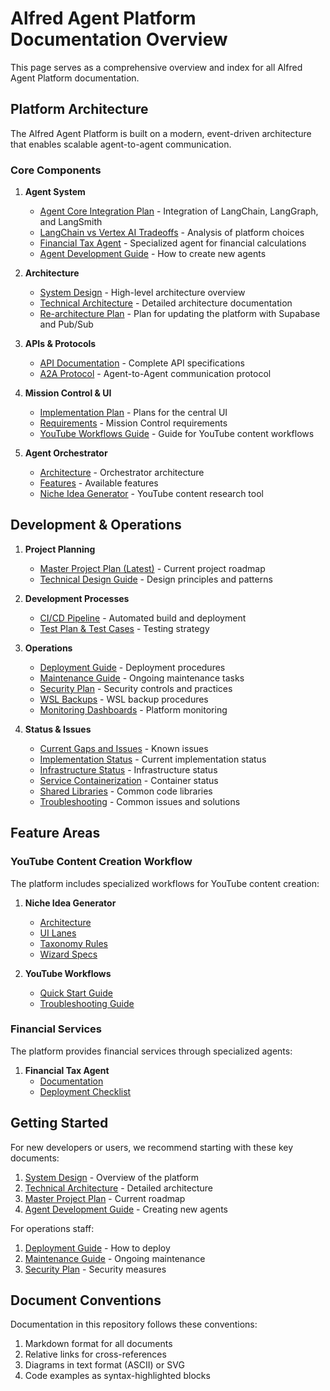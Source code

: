 # Alfred Agent Platform Documentation Overview

This page serves as a comprehensive overview and index for all Alfred Agent Platform documentation.

## Platform Architecture

The Alfred Agent Platform is built on a modern, event-driven architecture that enables scalable agent-to-agent communication.

### Core Components

1. **Agent System**
   - [Agent Core Integration Plan](/docs/agent-core/integration-plan.md) - Integration of LangChain, LangGraph, and LangSmith
   - [LangChain vs Vertex AI Tradeoffs](/docs/agent-core/langchain-vs-vertex-ai.md) - Analysis of platform choices
   - [Financial Tax Agent](/docs/agents/financial-tax-agent.md) - Specialized agent for financial calculations
   - [Agent Development Guide](/docs/development/agent-development.md) - How to create new agents

2. **Architecture**
   - [System Design](/docs/architecture/system-design.md) - High-level architecture overview
   - [Technical Architecture](/docs/architecture/technical-architecture.md) - Detailed architecture documentation
   - [Re-architecture Plan](/docs/architecture/re-architecture-plan.md) - Plan for updating the platform with Supabase and Pub/Sub

3. **APIs & Protocols**
   - [API Documentation](/docs/api/api-documentation.md) - Complete API specifications
   - [A2A Protocol](/docs/api/a2a-protocol.md) - Agent-to-Agent communication protocol

4. **Mission Control & UI**
   - [Implementation Plan](/docs/phase6-mission-control/implementation-plan.md) - Plans for the central UI
   - [Requirements](/docs/phase6-mission-control/requirements.md) - Mission Control requirements
   - [YouTube Workflows Guide](/docs/phase6-mission-control/youtube-workflows/README.md) - Guide for YouTube content workflows

5. **Agent Orchestrator**
   - [Architecture](/agent-orchestrator/ARCHITECTURE.md) - Orchestrator architecture
   - [Features](/agent-orchestrator/FEATURES.md) - Available features
   - [Niche Idea Generator](/docs/agent-orchestrator/niche_Idea_generator/README.md) - YouTube content research tool

## Development & Operations

1. **Project Planning**
   - [Master Project Plan (Latest)](/docs/development/AI%20Agent%20Platform%20v2%20-%20Master%20Project%20Plan%20v1.1.md) - Current project roadmap
   - [Technical Design Guide](/docs/development/AI%20Agent%20Platform%20v2–%20Technical%20Design%20Guide.md) - Design principles and patterns

2. **Development Processes**
   - [CI/CD Pipeline](/docs/development/ci-cd-pipeline.md) - Automated build and deployment
   - [Test Plan & Test Cases](/docs/development/test-plan.md) - Testing strategy

3. **Operations**
   - [Deployment Guide](/docs/operations/deployment.md) - Deployment procedures
   - [Maintenance Guide](/docs/operations/maintenance-guide.md) - Ongoing maintenance tasks
   - [Security Plan](/docs/operations/security-plan.md) - Security controls and practices
   - [WSL Backups](/docs/operations/wsl-backups.md) - WSL backup procedures
   - [Monitoring Dashboards](/docs/monitoring/dashboards.md) - Platform monitoring

4. **Status & Issues**
   - [Current Gaps and Issues](/docs/CURRENT_GAPS_AND_ISSUES.md) - Known issues
   - [Implementation Status](/docs/IMPLEMENTATION_STATUS.md) - Current implementation status
   - [Infrastructure Status](/docs/INFRASTRUCTURE_STATUS.md) - Infrastructure status
   - [Service Containerization](/docs/SERVICE_CONTAINERIZATION.md) - Container status
   - [Shared Libraries](/docs/SHARED_LIBRARIES.md) - Common code libraries
   - [Troubleshooting](/docs/TROUBLESHOOTING.md) - Common issues and solutions

## Feature Areas

### YouTube Content Creation Workflow

The platform includes specialized workflows for YouTube content creation:

1. **Niche Idea Generator**
   - [Architecture](/docs/agent-orchestrator/niche_Idea_generator/architecture.md)
   - [UI Lanes](/docs/agent-orchestrator/niche_Idea_generator/ui-lanes.md)
   - [Taxonomy Rules](/docs/agent-orchestrator/niche_Idea_generator/taxonomy-rules.md)
   - [Wizard Specs](/docs/agent-orchestrator/niche_Idea_generator/wizard-specs.md)

2. **YouTube Workflows**
   - [Quick Start Guide](/docs/phase6-mission-control/youtube-workflows/quick-start-guide.md)
   - [Troubleshooting Guide](/docs/phase6-mission-control/youtube-workflows/troubleshooting-guide.md)

### Financial Services

The platform provides financial services through specialized agents:

1. **Financial Tax Agent**
   - [Documentation](/docs/agents/financial-tax-agent.md)
   - [Deployment Checklist](/docs/agents/financial-tax-deployment-checklist.md)

## Getting Started

For new developers or users, we recommend starting with these key documents:

1. [System Design](/docs/architecture/system-design.md) - Overview of the platform
2. [Technical Architecture](/docs/architecture/technical-architecture.md) - Detailed architecture
3. [Master Project Plan](/docs/development/AI%20Agent%20Platform%20v2%20-%20Master%20Project%20Plan%20v1.1.md) - Current roadmap
4. [Agent Development Guide](/docs/development/agent-development.md) - Creating new agents

For operations staff:

1. [Deployment Guide](/docs/operations/deployment.md) - How to deploy
2. [Maintenance Guide](/docs/operations/maintenance-guide.md) - Ongoing maintenance
3. [Security Plan](/docs/operations/security-plan.md) - Security measures

## Document Conventions

Documentation in this repository follows these conventions:

1. Markdown format for all documents
2. Relative links for cross-references
3. Diagrams in text format (ASCII) or SVG
4. Code examples as syntax-highlighted blocks